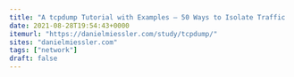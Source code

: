```yaml
---
title: "A tcpdump Tutorial with Examples — 50 Ways to Isolate Traffic | Daniel Miessler"
date: 2021-08-28T19:54:43+0000
itemurl: "https://danielmiessler.com/study/tcpdump/"
sites: "danielmiessler.com"
tags: ["network"]
draft: false
---
```

